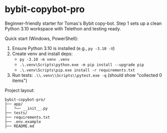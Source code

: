 bybit-copybot-pro
==================

Beginner-friendly starter for Tomas's Bybit copy-bot. Step 1 sets up a clean Python 3.10 workspace with Telethon and testing ready.

Quick start (Windows, PowerShell):
1. Ensure Python 3.10 is installed (e.g., `py -3.10 -V`)
2. Create venv and install deps:
   - `py -3.10 -m venv .venv`
   - `.\.venv\Scripts\python.exe -m pip install --upgrade pip`
   - `.\.venv\Scripts\pip.exe install -r requirements.txt`
3. Run tests: `.\\.venv\\Scripts\\pytest.exe -q` (should show "collected 0 items")

Project layout:

```
bybit-copybot-pro/
├── app/
│   └── __init__.py
├── tests/
├── requirements.txt
├── .env.example
├── README.md
```

